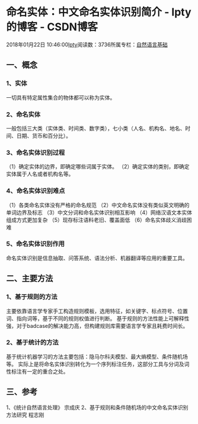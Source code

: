 
# 命名实体：中文命名实体识别简介 - lpty的博客 - CSDN博客

2018年01月22日 10:46:00[lpty](https://me.csdn.net/sinat_33741547)阅读数：3736所属专栏：[自然语言基础](https://blog.csdn.net/column/details/22512.html)



## 一、概念
### 1、实体
一切具有特定属性集合的物体都可以称为实体。
### 2、命名实体
一般包括三大类（实体类、时间类、数字类），七小类（人名、机构名、地名、时间、日期、货币和百分比）。
### 3、命名实体识别过程
（1）确定实体的边界，即确定哪些词属于实体。
（2）确定实体的类别，即确定实体属于人名或者机构名等。
### 4、命名实体识别难点
（1）各类命名实体没有严格的命名规范
（2）中文命名实体没有类似英文明确的单词边界及标志
（3）中文分词和命名实体识别相互影响
（4）网络汉语文本实体组成方式更加复杂
（5）现存标注语料老旧、覆盖面低
（6）命名实体歧义消歧困难
### 5、命名实体识别作用
命名实体识别是信息抽取、问答系统、语法分析、机器翻译等应用的重要工具。
## 二、主要方法
### 1、基于规则的方法
主要依靠语言学专家手工构造规则模板，选用特征，如关键字、标点符号、位置词、指向词等，基于不同的规则权值进行判断。
基于规则的方法性能上可解释性强，对于badcase的解决能力高，但构建规则库需要语言学专家且耗费时间长。
### 2、基于统计的方法
基于统计机器学习的方法主要包括：隐马尔科夫模型、最大熵模型、条件随机场等。
实际上是将命名实体识别转化为一个序列标注任务，这部分工具与分词及词性标注有一定的重合之处。
## 三、参考
1、《统计自然语言处理》   宗成庆
2、基于规则和条件随机场的中文命名实体识别方法研究    程志刚

